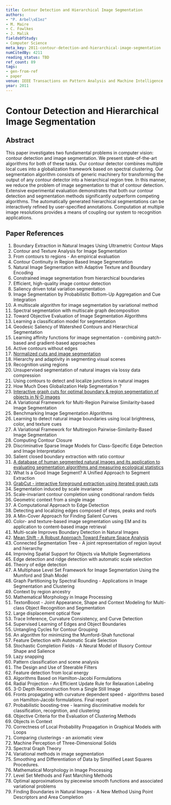 ```yaml
---
title: Contour Detection and Hierarchical Image Segmentation
authors:
- "P. Arbel\xE1ez"
- M. Maire
- C. Fowlkes
- J. Malik
fieldsOfStudy:
- Computer Science
meta_key: 2011-contour-detection-and-hierarchical-image-segmentation
numCitedBy: 4211
reading_status: TBD
ref_count: 89
tags:
- gen-from-ref
- paper
venue: IEEE Transactions on Pattern Analysis and Machine Intelligence
year: 2011
---
```


# Contour Detection and Hierarchical Image Segmentation

## Abstract

This paper investigates two fundamental problems in computer vision: contour detection and image segmentation. We present state-of-the-art algorithms for both of these tasks. Our contour detector combines multiple local cues into a globalization framework based on spectral clustering. Our segmentation algorithm consists of generic machinery for transforming the output of any contour detector into a hierarchical region tree. In this manner, we reduce the problem of image segmentation to that of contour detection. Extensive experimental evaluation demonstrates that both our contour detection and segmentation methods significantly outperform competing algorithms. The automatically generated hierarchical segmentations can be interactively refined by user-specified annotations. Computation at multiple image resolutions provides a means of coupling our system to recognition applications.

## Paper References

1. Boundary Extraction in Natural Images Using Ultrametric Contour Maps
2. Contour and Texture Analysis for Image Segmentation
3. From contours to regions - An empirical evaluation
4. Contour Continuity in Region Based Image Segmentation
5. Natural Image Segmentation with Adaptive Texture and Boundary Encoding
6. Constrained image segmentation from hierarchical boundaries
7. Efficient, high-quality image contour detection
8. Saliency driven total variation segmentation
9. Image Segmentation by Probabilistic Bottom-Up Aggregation and Cue Integration
10. A multiscale algorithm for image segmentation by variational method
11. Spectral segmentation with multiscale graph decomposition
12. Toward Objective Evaluation of Image Segmentation Algorithms
13. Learning a classification model for segmentation
14. Geodesic Saliency of Watershed Contours and Hierarchical Segmentation
15. Learning affinity functions for image segmentation - combining patch-based and gradient-based approaches
16. Active contours without edges
17. [Normalized cuts and image segmentation](1997-normalized-cuts-and-image-segmentation)
18. Hierarchy and adaptivity in segmenting visual scenes
19. Recognition using regions
20. Unsupervised segmentation of natural images via lossy data compression
21. Using contours to detect and localize junctions in natural images
22. How Much Does Globalization Help Segmentation ?
23. [Interactive graph cuts for optimal boundary & region segmentation of objects in N-D images](2001-interactive-graph-cuts-for-optimal-boundary-region-segmentation-of-objects-in-n-d-images)
24. A Variational Framework for Multi-Region Pairwise Similarity-based Image Segmentation
25. Benchmarking Image Segmentation Algorithms
26. Learning to detect natural image boundaries using local brightness, color, and texture cues
27. A Variational Framework for Multiregion Pairwise-Similarity-Based Image Segmentation
28. Computing Contour Closure
29. Discriminative Sparse Image Models for Class-Specific Edge Detection and Image Interpretation
30. Salient closed boundary extraction with ratio contour
31. [A database of human segmented natural images and its application to evaluating segmentation algorithms and measuring ecological statistics](2001-a-database-of-human-segmented-natural-images-and-its-application-to-evaluating-segmentation-algorithms-and-measuring-ecological-statistics)
32. What Is a Good Image Segment? A Unified Approach to Segment Extraction
33. [GrabCut - interactive foreground extraction using iterated graph cuts](2004-grabcut-interactive-foreground-extraction-using-iterated-graph-cuts)
34. Segmentation induced by scale invariance
35. Scale-invariant contour completion using conditional random fields
36. Geometric context from a single image
37. A Computational Approach to Edge Detection
38. Detecting and localizing edges composed of steps, peaks and roofs
39. A Min-Cover Approach for Finding Salient Curves
40. Color- and texture-based image segmentation using EM and its application to content-based image retrieval
41. Multi-scale Improves Boundary Detection in Natural Images
42. [Mean Shift - A Robust Approach Toward Feature Space Analysis](2002-mean-shift-a-robust-approach-toward-feature-space-analysis)
43. Connected Segmentation Tree - A joint representation of region layout and hierarchy
44. Improving Spatial Support for Objects via Multiple Segmentations
45. Edge detection and ridge detection with automatic scale selection
46. Theory of edge detection
47. A Multiphase Level Set Framework for Image Segmentation Using the Mumford and Shah Model
48. Graph Partitioning by Spectral Rounding - Applications in Image Segmentation and Clustering
49. Context by region ancestry
50. Mathematical Morphology in Image Processing
51. TextonBoost - Joint Appearance, Shape and Context Modeling for Multi-class Object Recognition and Segmentation
52. Large displacement optical flow
53. Trace Inference, Curvature Consistency, and Curve Detection
54. Supervised Learning of Edges and Object Boundaries
55. Untangling Cycles for Contour Grouping
56. An algorithm for minimizing the Mumford-Shah functional
57. Feature Detection with Automatic Scale Selection
58. Stochastic Completion Fields - A Neural Model of Illusory Contour Shape and Salience
59. Lazy snapping
60. Pattern classification and scene analysis
61. The Design and Use of Steerable Filters
62. Feature detection from local energy
63. Algorithms Based on Hamilton-Jacobi Formulations
64. Radial Projection - An Efficient Update Rule for Relaxation Labeling
65. 3-D Depth Reconstruction from a Single Still Image
66. Fronts propagating with curvature dependent speed - algorithms based on Hamilton-Jacobi formulations. Final report
67. Probabilistic boosting-tree - learning discriminative models for classification, recognition, and clustering
68. Objective Criteria for the Evaluation of Clustering Methods
69. Objects in Context
70. Correctness of Local Probability Propagation in Graphical Models with Loops
71. Comparing clusterings - an axiomatic view
72. Machine Perception of Three-Dimensional Solids
73. Spectral Graph Theory
74. Variational methods in image segmentation
75. Smoothing and Differentiation of Data by Simplified Least Squares Procedures.
76. Mathematical Morphology in Image Processing
77. Level Set Methods and Fast Marching Methods
78. Optimal approximations by piecewise smooth functions and associated variational problems
79. Finding Boundaries in Natural Images - A New Method Using Point Descriptors and Area Completion
